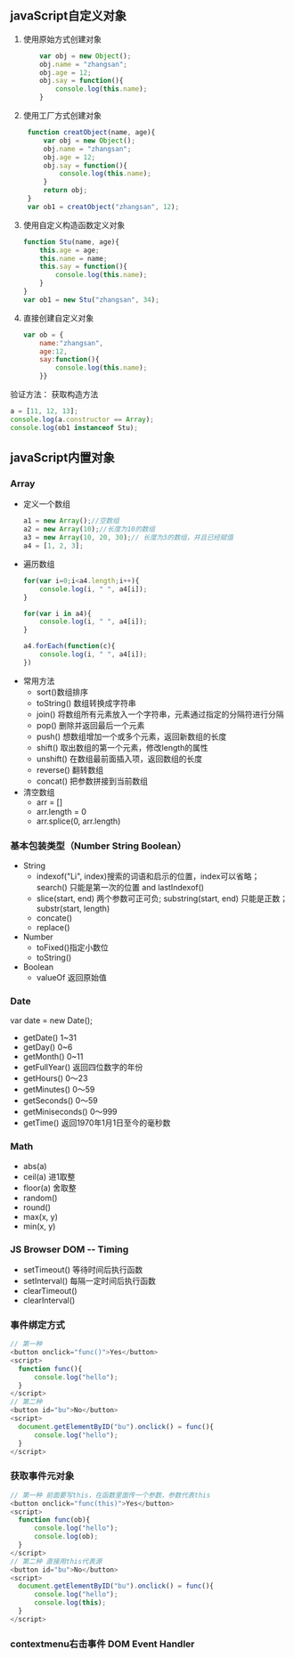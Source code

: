 ## javaScript自定义对象
1. 使用原始方式创建对象
    ``` javaScript
        var obj = new Object();
        obj.name = "zhangsan";
        obj.age = 12;
        obj.say = function(){
            console.log(this.name);
        }
    ```
2. 使用工厂方式创建对象
   ``` javascript
    function creatObject(name, age){
        var obj = new Object();
        obj.name = "zhangsan";
        obj.age = 12;
        obj.say = function(){
            console.log(this.name);
        }
        return obj;
    }
    var ob1 = creatObject("zhangsan", 12);
   ```
3. 使用自定义构造函数定义对象
   ``` javascript
   function Stu(name, age){
       this.age = age;
       this.name = name;
       this.say = function(){
           console.log(this.name);
       }
   }
   var ob1 = new Stu("zhangsan", 34);
   ```
4. 直接创建自定义对象
   ``` javascript
   var ob = {
       name:"zhangsan",
       age:12,
       say:function(){
           console.log(this.name);
       }}
   ```
验证方法： 获取构造方法 
``` javascript
a = [11, 12, 13];
console.log(a.constructor == Array);
console.log(ob1 instanceof Stu);
```
## javaScript内置对象
### Array
- 定义一个数组
    ``` javascript
    a1 = new Array();//空数组
    a2 = new Array(10);//长度为10的数组
    a3 = new Array(10, 20, 30);// 长度为3的数组，并且已经赋值
    a4 = [1, 2, 3];
    ```
- 遍历数组
    ``` javascript
    for(var i=0;i<a4.length;i++){
        console.log(i, " ", a4[i]);
    }

    for(var i in a4){
        console.log(i, " ", a4[i]);
    }

    a4.forEach(function(c){
        console.log(i, " ", a4[i]);
    })
    ```
- 常用方法
  - sort()数组排序
  - toString() 数组转换成字符串
  - join() 将数组所有元素放入一个字符串，元素通过指定的分隔符进行分隔
  - pop() 删除并返回最后一个元素
  - push() 想数组增加一个或多个元素，返回新数组的长度
  - shift() 取出数组的第一个元素，修改length的属性
  - unshift() 在数组最前面插入项，返回数组的长度
  - reverse() 翻转数组
  - concat() 把参数拼接到当前数组
- 清空数组
  - arr = []
  - arr.length = 0
  - arr.splice(0, arr.length)
### 基本包装类型（Number String Boolean）
  - String
    - indexof("Li", index)搜索的词语和启示的位置，index可以省略； search() 只能是第一次的位置 and lastIndexof()
    - slice(start, end) 两个参数可正可负; substring(start, end) 只能是正数； substr(start, length) 
    - concate()
    - replace()
  - Number
    - toFixed()指定小数位
    - toString()
  - Boolean
    - valueOf 返回原始值
### Date
var date = new Date();
- getDate() 1~31 
- getDay() 0~6
- getMonth() 0~11
- getFullYear() 返回四位数字的年份
- getHours() 0～23
- getMinutes() 0～59
- getSeconds() 0～59
- getMiniseconds() 0～999
- getTime() 返回1970年1月1日至今的毫秒数
### Math
- abs(a)
- ceil(a) 进1取整 
- floor(a) 舍取整
- random()
- round()
- max(x, y)
- min(x, y)
### JS Browser DOM -- Timing
- setTimeout() 等待时间后执行函数
- setInterval() 每隔一定时间后执行函数
- clearTimeout()
- clearInterval()
### 事件绑定方式
  ``` javascript
// 第一种
  <button onclick="func()">Yes</button>
  <script>
    function func(){
        console.log("hello");
    }
  </script>
// 第二种
  <button id="bu">No</button>
  <script>
    document.getElementByID("bu").onclick() = func(){
        console.log("hello");
    }
  </script>
  ```
### 获取事件元对象
  ``` javascript
// 第一种 前面要写this，在函数里面传一个参数，参数代表this
  <button onclick="func(this)">Yes</button>
  <script>
    function func(ob){
        console.log("hello");
        console.log(ob);
    }
  </script>
// 第二种 直接用this代表源
  <button id="bu">No</button>
  <script>
    document.getElementByID("bu").onclick() = func(){
        console.log("hello");
        console.log(this);
    }
  </script>
  ```
### contextmenu右击事件 DOM Event Handler